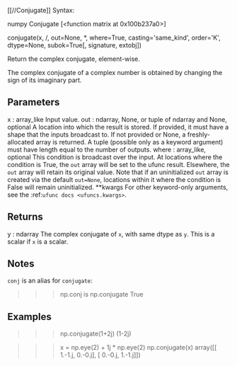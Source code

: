 [[//Conjugate]]
Syntax:

  numpy Conjugate [<function matrix at 0x100b237a0>]

conjugate(x, /, out=None, *, where=True, casting='same_kind', order='K', dtype=None, subok=True[, signature, extobj])

Return the complex conjugate, element-wise.

The complex conjugate of a complex number is obtained by changing the
sign of its imaginary part.

Parameters
----------
x : array_like
    Input value.
out : ndarray, None, or tuple of ndarray and None, optional
    A location into which the result is stored. If provided, it must have
    a shape that the inputs broadcast to. If not provided or None,
    a freshly-allocated array is returned. A tuple (possible only as a
    keyword argument) must have length equal to the number of outputs.
where : array_like, optional
    This condition is broadcast over the input. At locations where the
    condition is True, the `out` array will be set to the ufunc result.
    Elsewhere, the `out` array will retain its original value.
    Note that if an uninitialized `out` array is created via the default
    ``out=None``, locations within it where the condition is False will
    remain uninitialized.
**kwargs
    For other keyword-only arguments, see the
    :ref:`ufunc docs <ufuncs.kwargs>`.

Returns
-------
y : ndarray
    The complex conjugate of `x`, with same dtype as `y`.
    This is a scalar if `x` is a scalar.

Notes
-----
`conj` is an alias for `conjugate`:

>>> np.conj is np.conjugate
True

Examples
--------
>>> np.conjugate(1+2j)
(1-2j)

>>> x = np.eye(2) + 1j * np.eye(2)
>>> np.conjugate(x)
array([[ 1.-1.j,  0.-0.j],
       [ 0.-0.j,  1.-1.j]])